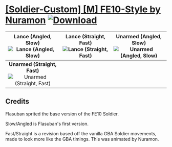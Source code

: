 # [\[Soldier-Custom\] \[M\] FE10-Style by Nuramon](https://git.io/JX44W) [![Download](https://img.shields.io/badge/Download--red?style=social&logo=github)](https://git.io/JX44l)

| <b>Lance (Angled, Slow)</b><br/><img alt="Lance (Angled, Slow)" src="https://git.io/JX4RH"/> | <b>Lance (Straight, Fast)</b><br/><img alt="Lance (Straight, Fast)" src="https://git.io/JX4RQ"/> | <b>Unarmed (Angled, Slow)</b><br/><img alt="Unarmed (Angled, Slow)" src="https://git.io/JX4R5"/> |
| :---: | :---: | :---: |
| <b>Unarmed (Straight, Fast)</b><br/><img alt="Unarmed (Straight, Fast)" src="https://git.io/JX4R7"/> |

## Credits

Flasuban sprited the base version of the FE10 Soldier.

Slow/Angled is Flasuban's first version.

Fast/Straight is a revision based off the vanilla GBA Soldier movements, made to look more like the GBA timings. This was animated by Nuramon.


